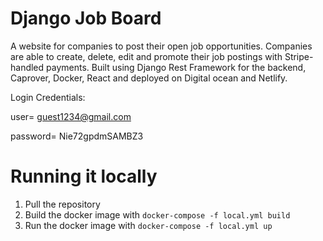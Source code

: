 # Django Job Board

A website for companies to post their open job opportunities. Companies are able to create, delete, edit and promote their job postings with Stripe-handled payments.
Built using Django Rest Framework for the backend, Caprover, Docker, React and deployed on Digital ocean and Netlify. 

Login Credentials:

user= guest1234@gmail.com

password= Nie72gpdmSAMBZ3



# Running it locally
 

1. Pull the repository
2. Build the docker image with `docker-compose -f local.yml build`
3. Run the docker image with `docker-compose -f local.yml up`




